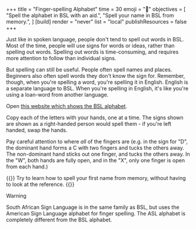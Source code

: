 +++
title = "Finger-spelling Alphabet"
time = 30
emoji = "👋"
objectives = [
  "Spell the alphabet in BSL with an aid.",
  "Spell your name in BSL from memory.",
]
[build]
  render = "never"
  list = "local"
  publishResources = false
+++

Just like in spoken language, people don't tend to spell out words in BSL. Most of the time, people will use signs for words or ideas, rather than spelling out words. Spelling out words is time-consuming, and requires more attention to follow than individual signs.

But spelling can still be useful. People often spell names and places. Beginners also often spell words they don't know the sign for. Remember, though, when you're spelling a word, you're spelling it in English. English is a separate language to BSL. When you're spelling in English, it's like you're using a loan-word from another language.

Open [this website which shows the BSL alphabet](https://deafaction.org/bsl-courses/learn-the-bsl-alphabet/).

Copy each of the letters with your hands, one at a time. The signs shown are shown as a right-handed person would spell them - if you're left handed, swap the hands.

Pay careful attention to where _all_ of the fingers are (e.g. in the sign for "D", the dominant hand forms a C with two fingers and tucks the others away. The non-dominant hand sticks out one finger, and tucks the others away. In the "W", both hands are fully open, and in the "X", only one finger is open from each hand.)

{{<note type="exercise">}}
Try to learn how to spell your first name from memory, without having to look at the reference.
{{</note>}}

> [!WARNING]
>
> South African Sign Language is in the same family as BSL, but uses the American Sign Language alphabet for finger spelling. The ASL alphabet is completely different from the BSL alphabet.
